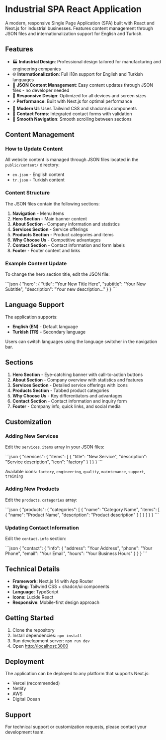 # Industrial SPA React Application

A modern, responsive Single Page Application (SPA) built with React and Next.js for industrial businesses. Features content management through JSON files and internationalization support for English and Turkish.

## Features

- 🏭 **Industrial Design**: Professional design tailored for manufacturing and engineering companies
- 🌐 **Internationalization**: Full i18n support for English and Turkish languages
- 📝 **JSON Content Management**: Easy content updates through JSON files - no developer needed
- 📱 **Responsive Design**: Optimized for all devices and screen sizes
- ⚡ **Performance**: Built with Next.js for optimal performance
- 🎨 **Modern UI**: Uses Tailwind CSS and shadcn/ui components
- 📧 **Contact Forms**: Integrated contact forms with validation
- 🔄 **Smooth Navigation**: Smooth scrolling between sections

## Content Management

### How to Update Content

All website content is managed through JSON files located in the `public/content/` directory:

- `en.json` - English content
- `tr.json` - Turkish content

### Content Structure

The JSON files contain the following sections:

1. **Navigation** - Menu items
2. **Hero Section** - Main banner content
3. **About Section** - Company information and statistics
4. **Services Section** - Service offerings
5. **Products Section** - Product categories and items
6. **Why Choose Us** - Competitive advantages
7. **Contact Section** - Contact information and form labels
8. **Footer** - Footer content and links

### Example Content Update

To change the hero section title, edit the JSON file:

\`\`\`json
{
  "hero": {
    "title": "Your New Title Here",
    "subtitle": "Your New Subtitle",
    "description": "Your new description..."
  }
}
\`\`\`

## Language Support

The application supports:
- **English (EN)** - Default language
- **Turkish (TR)** - Secondary language

Users can switch languages using the language switcher in the navigation bar.

## Sections

1. **Hero Section** - Eye-catching banner with call-to-action buttons
2. **About Section** - Company overview with statistics and features
3. **Services Section** - Detailed service offerings with icons
4. **Products Section** - Tabbed product categories
5. **Why Choose Us** - Key differentiators and advantages
6. **Contact Section** - Contact information and inquiry form
7. **Footer** - Company info, quick links, and social media

## Customization

### Adding New Services

Edit the `services.items` array in your JSON files:

\`\`\`json
{
  "services": {
    "items": [
      {
        "title": "New Service",
        "description": "Service description",
        "icon": "factory"
      }
    ]
  }
}
\`\`\`

Available icons: `factory`, `engineering`, `quality`, `maintenance`, `support`, `training`

### Adding New Products

Edit the `products.categories` array:

\`\`\`json
{
  "products": {
    "categories": [
      {
        "name": "Category Name",
        "items": [
          {
            "name": "Product Name",
            "description": "Product description"
          }
        ]
      }
    ]
  }
}
\`\`\`

### Updating Contact Information

Edit the `contact.info` section:

\`\`\`json
{
  "contact": {
    "info": {
      "address": "Your Address",
      "phone": "Your Phone",
      "email": "Your Email",
      "hours": "Your Business Hours"
    }
  }
}
\`\`\`

## Technical Details

- **Framework**: Next.js 14 with App Router
- **Styling**: Tailwind CSS + shadcn/ui components
- **Language**: TypeScript
- **Icons**: Lucide React
- **Responsive**: Mobile-first design approach

## Getting Started

1. Clone the repository
2. Install dependencies: `npm install`
3. Run development server: `npm run dev`
4. Open [http://localhost:3000](http://localhost:3000)

## Deployment

The application can be deployed to any platform that supports Next.js:
- Vercel (recommended)
- Netlify
- AWS
- Digital Ocean

## Support

For technical support or customization requests, please contact your development team.
